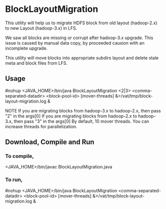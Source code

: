 # BlockLayoutMigration
This utility will help us to migrate HDFS block from old layout (hadoop-2.x) to new Layout (hadoop-3.x) in LFS.

We saw all blocks are missing or corrupt after hadoop-3.x upgrade. This issue is caused by manual data copy, by proceeded causion with an incomplete upgrade. 

This utility will move blocks into appropriate subdirs layout and delete stale meta and block files from LFS.

## Usage

#nohup <JAVA_HOME>/bin/java BlockLayoutMigration \<2|3\> \<comma-separated-datadir\> \<block-pool-id\> [mover-threads]  &>/vat/tmp/block-layout-migration.log &


NOTE
If you are migrating blocks from hadoop-3.x to hadoop-2.x, then pass "2" in the args[0]
If you are migrating blocks from hadoop-2.x to hadoop-3.x, then pass "3" in the args[0]
By default, 10 mover threads. You can increase threads for parallelization.

## Download, Compile and Run

### To compile,
<JAVA_HOME>/bin/javac BlockLayoutMigration.java

### To run,
#nohup <JAVA_HOME>/bin/java BlockLayoutMigration \<comma-separated-datadir\> \<block-pool-id\> [mover-threads]  &>/vat/tmp/block-layout-migration.log &



